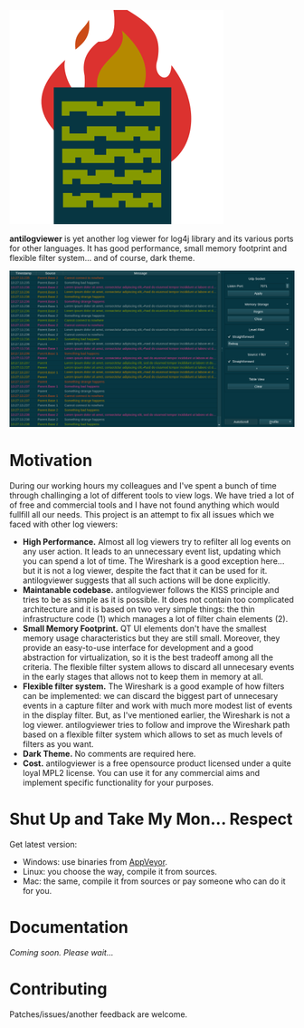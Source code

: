 ![antilogviewer logo](res/logo.svg)

**antilogviewer** is yet another log viewer for log4j library and its various ports for other languages.
It has good performance, small memory footprint and flexible filter system... and of course, dark theme.

![antilogviewer mainscreen](res/main.png)


Motivation
==========

During our working hours my colleagues and I've spent a bunch of time through challinging a lot of different tools to view logs.
We have tried a lot of of free and commercial tools and I have not found anything which would fullfill all our needs.
This project is an attempt to fix all issues which we faced with other log viewers:

* **High Performance.**
  Almost all log viewers try to refilter all log events on any user action.
  It leads to an unnecessary event list, updating which you can spend a lot of time.
The Wireshark is a good exception here... but it is not a log viewer, despite the fact that it can be used for it.
  antilogviewer suggests that all such actions will be done explicitly.
* **Maintanable codebase.**
  antilogviewer follows the KISS principle and tries to be as simple as it is possible.
  It does not contain too complicated architecture and it is based on two very simple things: the thin infrastructure code (1) which manages a lot of filter chain elements (2).
* **Small Memory Footprint.**
  QT UI elements don't have the smallest memory usage characteristics but they are still small.
  Moreover, they provide an easy-to-use interface for development and a good abstraction for virtualization, so it is the best tradeoff among all the criteria.
  The flexible filter system allows to discard all unnecesary events in the early stages that allows not to keep them in memory at all.
* **Flexible filter system.**
  The Wireshark is a good example of how filters can be implemented: we can discard the biggest part of unnecesary events in a capture filter and work with much more modest list of events in the display filter.
  But, as I've mentioned earlier, the Wireshark is not a log viewer.
  antilogviewer tries to follow and improve the Wireshark path based on a flexible filter system which allows to set as much levels of filters as you want.
* **Dark Theme.**
  No comments are required here.
* **Cost.**
  antilogviewer is a free opensource product licensed under a quite loyal MPL2 license.
  You can use it for any commercial aims and implement specific functionality for your purposes.


Shut Up and Take My Mon... Respect
==================================

Get latest version:

- Windows: use binaries from [AppVeyor](https://ci.appveyor.com/project/anticodeninja/antilogviewer/build/artifacts).
- Linux: you choose the way, compile it from sources.
- Mac: the same, compile it from sources or pay someone who can do it for you.


Documentation
=============

*Coming soon. Please wait...*


Contributing
============

Patches/issues/another feedback are welcome.
